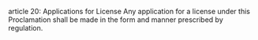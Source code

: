 article 20: Applications for License
Any application for a license under this Proclamation shall be made in the form and manner prescribed by regulation.
<ul>
</ul>